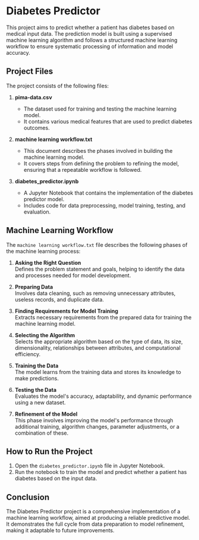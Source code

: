 # Diabetes Predictor

This project aims to predict whether a patient has diabetes based on medical input data. The prediction model is built using a supervised machine learning algorithm and follows a structured machine learning workflow to ensure systematic processing of information and model accuracy.

## Project Files

The project consists of the following files:

1. **pima-data.csv**  
   - The dataset used for training and testing the machine learning model.
   - It contains various medical features that are used to predict diabetes outcomes.

2. **machine learning workflow.txt**  
   - This document describes the phases involved in building the machine learning model.
   - It covers steps from defining the problem to refining the model, ensuring that a repeatable workflow is followed.

3. **diabetes_predictor.ipynb**  
   - A Jupyter Notebook that contains the implementation of the diabetes predictor model.
   - Includes code for data preprocessing, model training, testing, and evaluation.

## Machine Learning Workflow

The `machine learning workflow.txt` file describes the following phases of the machine learning process:

1. **Asking the Right Question**  
   Defines the problem statement and goals, helping to identify the data and processes needed for model development.

2. **Preparing Data**  
   Involves data cleaning, such as removing unnecessary attributes, useless records, and duplicate data.

3. **Finding Requirements for Model Training**  
   Extracts necessary requirements from the prepared data for training the machine learning model.

4. **Selecting the Algorithm**  
   Selects the appropriate algorithm based on the type of data, its size, dimensionality, relationships between attributes, and computational efficiency.

5. **Training the Data**  
   The model learns from the training data and stores its knowledge to make predictions.

6. **Testing the Data**  
   Evaluates the model's accuracy, adaptability, and dynamic performance using a new dataset.

7. **Refinement of the Model**  
   This phase involves improving the model's performance through additional training, algorithm changes, parameter adjustments, or a combination of these.

## How to Run the Project

1. Open the `diabetes_predictor.ipynb` file in Jupyter Notebook.
2. Run the notebook to train the model and predict whether a patient has diabetes based on the input data.

## Conclusion

The Diabetes Predictor project is a comprehensive implementation of a machine learning workflow, aimed at producing a reliable predictive model. It demonstrates the full cycle from data preparation to model refinement, making it adaptable to future improvements.
